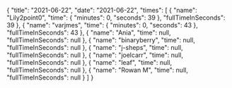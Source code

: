 {
  "title": "2021-06-22",
  "date": "2021-06-22",
  "times": [
    {
      "name": "Lily2point0",
      "time": {
        "minutes": 0,
        "seconds": 39
      },
      "fullTimeInSeconds": 39
    },
    {
      "name": "varjmes",
      "time": {
        "minutes": 0,
        "seconds": 43
      },
      "fullTimeInSeconds": 43
    },
    {
      "name": "Ania",
      "time": null,
      "fullTimeInSeconds": null
    },
    {
      "name": "binaryberry",
      "time": null,
      "fullTimeInSeconds": null
    },
    {
      "name": "j-sheps",
      "time": null,
      "fullTimeInSeconds": null
    },
    {
      "name": "joelcarr",
      "time": null,
      "fullTimeInSeconds": null
    },
    {
      "name": "leaf",
      "time": null,
      "fullTimeInSeconds": null
    },
    {
      "name": "Rowan M",
      "time": null,
      "fullTimeInSeconds": null
    }
  ]
}